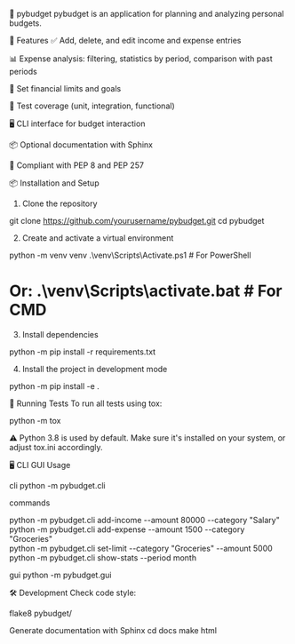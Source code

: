 
🧾 pybudget
pybudget is an application for planning and analyzing personal budgets.

🚀 Features
✅ Add, delete, and edit income and expense entries

📊 Expense analysis: filtering, statistics by period, comparison with past periods

🎯 Set financial limits and goals

🧪 Test coverage (unit, integration, functional)

🖥️ CLI interface for budget interaction

📦 Optional documentation with Sphinx

🔧 Compliant with PEP 8 and PEP 257

📦 Installation and Setup

1. Clone the repository

git clone https://github.com/yourusername/pybudget.git
cd pybudget

2. Create and activate a virtual environment

python -m venv venv
.\venv\Scripts\Activate.ps1     # For PowerShell
# Or: .\venv\Scripts\activate.bat  # For CMD

3. Install dependencies

python -m pip install -r requirements.txt

4. Install the project in development mode

python -m pip install -e .

🧪 Running Tests
To run all tests using tox:

python -m tox

⚠️ Python 3.8 is used by default. Make sure it's installed on your system, or adjust tox.ini accordingly.

🖥️ CLI GUI Usage

cli
python -m pybudget.cli

commands

python -m pybudget.cli add-income --amount 80000 --category "Salary"                               
python -m pybudget.cli add-expense --amount 1500 --category "Groceries"                           
python -m pybudget.cli set-limit --category "Groceries" --amount 5000                            
python -m pybudget.cli show-stats --period month


gui
python -m pybudget.gui

🛠️ Development
Check code style:

flake8 pybudget/

Generate documentation with Sphinx
cd docs
make html
